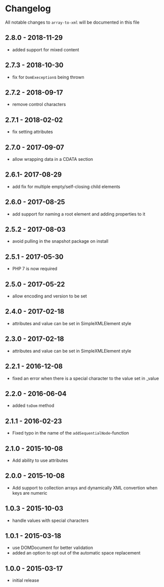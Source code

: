 # Changelog

All notable changes to `array-to-xml` will be documented in this file


## 2.8.0 - 2018-11-29

- added support for mixed content 

## 2.7.3 - 2018-10-30
- fix for `DomExeception`s being thrown

## 2.7.2 - 2018-09-17
- remove control characters

## 2.7.1 - 2018-02-02
- fix setting attributes

## 2.7.0 - 2017-09-07
- allow wrapping data in a CDATA section

## 2.6.1- 2017-08-29
- add fix for multiple empty/self-closing child elements

## 2.6.0 - 2017-08-25
- add support for naming a root element and adding properties to it

## 2.5.2 - 2017-08-03
- avoid pulling in the snapshot package on install

## 2.5.1 - 2017-05-30
- PHP 7 is now required

## 2.5.0 - 2017-05-22
- allow encoding and version to be set

## 2.4.0 - 2017-02-18
- attributes and value can be set in SimpleXMLElement style

## 2.3.0 - 2017-02-18
- attributes and value can be set in SimpleXMLElement style

## 2.2.1 - 2016-12-08
- fixed an error when there is a special character to the value set in _value

## 2.2.0 - 2016-06-04
- added `toDom` method

## 2.1.1 - 2016-02-23
- Fixed typo in the name of the `addSequentialNode`-function

## 2.1.0 - 2015-10-08
- Add ability to use attributes

## 2.0.0 - 2015-10-08
- Add support to collection arrays and dynamically XML convertion when keys are numeric

## 1.0.3 - 2015-10-03
- handle values with special characters

## 1.0.1 - 2015-03-18
- use DOMDocument for better validation
- added an option to opt out of the automatic space replacement

## 1.0.0 - 2015-03-17
- initial release
